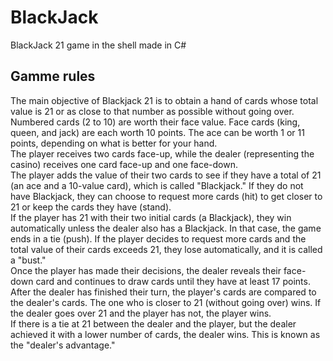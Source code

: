 # BlackJack
BlackJack 21 game in the shell made in C#

## Gamme rules
The main objective of Blackjack 21 is to obtain a hand of cards whose total value is 21 or as close to that number as possible without going over. <br>
Numbered cards (2 to 10) are worth their face value. Face cards (king, queen, and jack) are each worth 10 points. The ace can be worth 1 or 11 points, depending on what is better for your hand. <br>
The player receives two cards face-up, while the dealer (representing the casino) receives one card face-up and one face-down. <br>
The player adds the value of their two cards to see if they have a total of 21 (an ace and a 10-value card), which is called "Blackjack." If they do not have Blackjack, they can choose to request more cards (hit) to get closer to 21 or keep the cards they have (stand). <br>
If the player has 21 with their two initial cards (a Blackjack), they win automatically unless the dealer also has a Blackjack. In that case, the game ends in a tie (push). If the player decides to request more cards and the total value of their cards exceeds 21, they lose automatically, and it is called a "bust." <br>
Once the player has made their decisions, the dealer reveals their face-down card and continues to draw cards until they have at least 17 points. <br>
After the dealer has finished their turn, the player's cards are compared to the dealer's cards. The one who is closer to 21 (without going over) wins. If the dealer goes over 21 and the player has not, the player wins. <br>
If there is a tie at 21 between the dealer and the player, but the dealer achieved it with a lower number of cards, the dealer wins. This is known as the "dealer's advantage." <br>